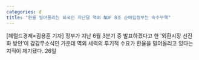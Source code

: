 ```yaml
---
categories: d
title: "환율 밀어올리는 외국인 지난달 역외 NDF 8조 순매입정부는 속수무책"
---
```

[헤럴드경제=김용훈 기자] 정부가 지난 6월 3분기 중 발표하겠다고 한 &lsquo;외환시장 선진화 방안&rsquo;이 감감무소식인 가운데 역외 세력의 투기적 수요가 환율을 밀어올리고 있다는 지적이 제기됐다. 26일